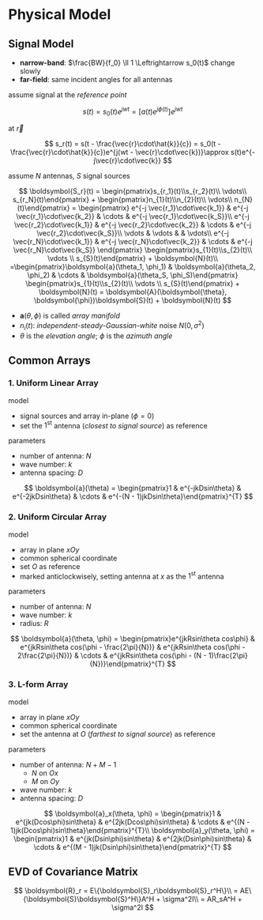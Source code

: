 # Physical Model

## Signal Model

- **narrow-band**: $\frac{BW}{f_0} \ll 1 \Leftrightarrow s_0(t)$ change slowly
- **far-field**: same incident angles for all antennas

assume signal at the *reference point*

$$
s(t) = s_0(t)e^{jwt} = [a(t)e^{j\phi(t)}]e^{jwt}
$$

at $\vec{r}$

$$
s_r(t) = s(t - \frac{\vec{r}\cdot\hat{k}}{c})  = s_0(t - \frac{\vec{r}\cdot\hat{k}}{c})e^{j(wt - \vec{r}\cdot\vec{k})}\approx s(t)e^{-j\vec{r}\cdot\vec{k}}
$$

assume $N$ antennas, $S$ signal sources

$$
\boldsymbol{S_r}(t) = \begin{pmatrix}s_{r_1}(t)\\s_{r_2}(t)\\ \vdots\\ s_{r_N}(t)\end{pmatrix} + \begin{pmatrix}n_{1}(t)\\n_{2}(t)\\ \vdots\\ n_{N}(t)\end{pmatrix}
= \begin{pmatrix}
e^{-j \vec{r_1}\cdot\vec{k_1}} & e^{-j \vec{r_1}\cdot\vec{k_2}} & \cdots & e^{-j \vec{r_1}\cdot\vec{k_S}}\\
e^{-j \vec{r_2}\cdot\vec{k_1}} & e^{-j \vec{r_2}\cdot\vec{k_2}} & \cdots & e^{-j \vec{r_2}\cdot\vec{k_S}}\\
\vdots & \vdots &  & \vdots\\
e^{-j \vec{r_N}\cdot\vec{k_1}} & e^{-j \vec{r_N}\cdot\vec{k_2}} & \cdots & e^{-j \vec{r_N}\cdot\vec{k_S}}
\end{pmatrix}
\begin{pmatrix}s_{1}(t)\\s_{2}(t)\\ \vdots \\ s_{S}(t)\end{pmatrix} + \boldsymbol{N}(t)\\
=\begin{pmatrix}\boldsymbol{a}(\theta_1, \phi_1) & \boldsymbol{a}(\theta_2, \phi_2) & \cdots & \boldsymbol{a}(\theta_S, \phi_S)\end{pmatrix}
\begin{pmatrix}s_{1}(t)\\s_{2}(t)\\ \vdots \\ s_{S}(t)\end{pmatrix} + \boldsymbol{N}(t) = \boldsymbol{A}(\boldsymbol{\theta}, \boldsymbol{\phi})\boldsymbol{S}(t) + \boldsymbol{N}(t)
$$

- $\boldsymbol{a}(\theta, \phi)$ is called *array manifold*
- $n_i(t)$: *independent-steady-Gaussian-white* noise $N(0, \sigma^2)$
- $\theta$ is the *elevation angle*; $\phi$ is the *azimuth angle*

## Common Arrays

### 1. Uniform Linear Array

model

- signal sources and array in-plane ($\phi = 0$)
- set the $1^{\text{st}}$ antenna (*closest to signal source*) as reference

parameters

- number of antenna: $N$
- wave number: $k$
- antenna spacing: $D$

$$
\boldsymbol{a}(\theta) = \begin{pmatrix}1 & e^{-jkDsin\theta} & e^{-2jkDsin\theta} & \cdots & e^{-(N - 1)jkDsin\theta}\end{pmatrix}^{T}
$$

### 2. Uniform Circular Array

model

- array in plane $xOy$
- common spherical coordinate
- set $O$ as reference
- marked anticlockwisely, setting antenna at $x$ as the $1^{\text{st}}$ antenna

parameters

- number of antenna: $N$
- wave number: $k$
- radius: $R$

$$
\boldsymbol{a}(\theta, \phi) = \begin{pmatrix}e^{jkRsin\theta cos\phi} & e^{jkRsin\theta cos(\phi - \frac{2\pi}{N})} & e^{jkRsin\theta cos(\phi - 2\frac{2\pi}{N})} & \cdots & e^{jkRsin\theta cos(\phi - (N - 1)\frac{2\pi}{N})}\end{pmatrix}^{T}
$$

### 3. L-form Array

model

- array in plane $xOy$
- common spherical coordinate
- set the antenna at $O$ (*farthest to signal source*) as reference

parameters

- number of antenna: $N + M - 1$
  - $N$ on $Ox$
  - $M$ on $Oy$
- wave number: $k$
- antenna spacing: $D$

$$
\boldsymbol{a}_x(\theta, \phi) = \begin{pmatrix}1 & e^{jk(Dcos\phi)sin\theta} & e^{2jk(Dcos\phi)sin\theta} & \cdots & e^{(N - 1)jk(Dcos\phi)sin\theta}\end{pmatrix}^{T}\\
\boldsymbol{a}_y(\theta, \phi) = \begin{pmatrix}1 & e^{jk(Dsin\phi)sin\theta} & e^{2jk(Dsin\phi)sin\theta} & \cdots & e^{(M - 1)jk(Dsin\phi)sin\theta}\end{pmatrix}^{T}
$$

## EVD of Covariance Matrix

$$
\boldsymbol{R}_r = E\{\boldsymbol{S}_r\boldsymbol{S}_r^H\}\\
= AE\{\boldsymbol{S}\boldsymbol{S}^H\}A^H + \sigma^2I\\
= AR_sA^H + \sigma^2I
$$
